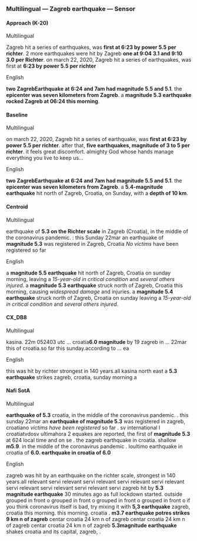 ### Multilingual — Zagreb earthquake — Sensor



#### Approach (K-20)

Multilingual

Zagreb hit a series of earthquakes, was **first at 6:23 by power 5.5 per richter**. 2 more earthquakes were hit by Zagreb **one at 9:04 3.1 and 9:10 3.0 per Richter**. on march 22, 2020, Zagreb hit a series of earthquakes, was first at **6:23 by power 5.5 per richter**

English

**two ZagrebEarthquake at 6:24 and 7am had magnitude 5.5 and 5.1**. the **epicenter was seven kilometers from Zagreb**. a **magnitude 5.3 earthquake rocked Zagreb at 06:24 this morning**.



#### Baseline

Multilingual

on march 22, 2020, Zagreb hit a series of earthquake, was **first at 6:23 by power 5.5 per richter**. after that, **five earthquakes, magnitude of 3 to 5 per richter**. it feels great discomfort. almighty God whose hands manage everything you live to keep us...

English

**two ZagrebEarthquake at 6:24 and 7am had magnitude 5.5 and 5.1**. the **epicenter was seven kilometers from Zagreb**. a **5.4-magnitude earthquake** hit north of Zagreb, Croatia, on Sunday, with a **depth of 10 km**.



#### Centroid

Multilingual

earthquake of **5.3 on the Richter scale** in Zagreb (Croatia), in the middle of the coronavirus pandemic. : this Sunday 22mar an earthquake of **magnitude 5.3** was registered in Zagreb, Croatia *No victims* have been registered so far

English

a **magnitude 5.5 earthquake** hit north of Zagreb, Croatia on sunday morning, leaving a *15-year-old in critical condition* and *several others injured*. a **magnitude 5.3 earthquake** struck north of Zagreb, Croatia this morning, causing *widespread damage* and injuries. a **magnitude 5.4 earthquake** struck north of Zagreb, Croatia on sunday leaving a *15-year-old in critical condition* and *several others injured*.



#### CX\_DB8

Multilingual

kasina. 22m 052403 utc ... croatia**6.0 magnitude** by 19 zagreb in ... 22mar this of croatia.so far this sunday.according to ... ea

English

this was hit by richter strongest in 140 years.all kasina north east a **5.3 earthquake** strikes zagreb, croatia, sunday morning a



#### Nafi SotA

Multilingual

**earthquake of 5.3** croatia, in the middle of the coronavirus pandemic. .
this sunday 22mar an **earthquake of magnitude 5.3** was registered in zagreb, croatiano *victims have been registered* so far .
sv international l croatiatvdosv ultimahora 2 equakes are reported, the first of **magnitude 5.3** at 624 local time and on se .
the zagreb earthquake in croatia. shallow **m5.9**. in the middle of the coronavirus pandemic .
loultimo earthquake in croatia of **6.0. earthquake in croatia of 6.0**

English

zagreb was hit by an earthquake on the richter scale, strongest in 140 years.all relevant servi relevant servi relevant servi relevant servi relevant servi relevant servi relevant servi relevant servi
zagreb hit by **5.3 magnitude earthquake** 30 minutes ago as full lockdown started. outside grouped in front o grouped in front o grouped in front o grouped in front o
if you think coronavirus itself is bad, try mixing it with **5,3 earthquake** zagreb, croatia this morning. this morning. croatia .
**m3.7 earthquake potres strikes 9 km n of zagreb** centar croatia 24 km n of zagreb centar croatia 24 km n of zagreb centar croatia 24 km n of zagreb
**5.3magnitude earthquake** shakes croatia and its capital, zagreb, .
